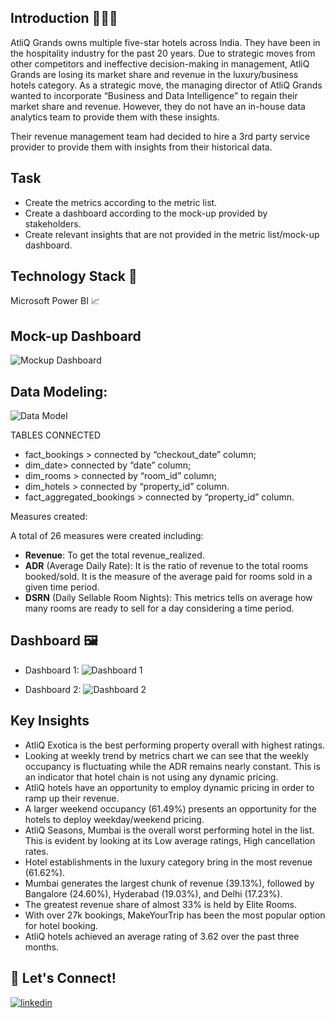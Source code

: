 ## Introduction 🙋🏻‍♂️

AtliQ Grands owns multiple five-star hotels across India. They have been in the hospitality industry for the past 20 years. Due to strategic moves from other competitors and ineffective decision-making in management, AtliQ Grands are losing its market share and revenue in the luxury/business hotels category. As a strategic move, the managing director of AtliQ Grands wanted to incorporate “Business and Data Intelligence” to regain their market share and revenue. However, they do not have an in-house data analytics team to provide them with these insights.

Their revenue management team had decided to hire a 3rd party service provider to provide them with insights from their historical data.

## Task
- Create the metrics according to the metric list.
- Create a dashboard according to the mock-up provided by stakeholders.
- Create relevant insights that are not provided in the metric list/mock-up dashboard.

## Technology Stack 🔧
Microsoft Power BI 📈

## Mock-up Dashboard
![Mockup Dashboard](https://github.com/devschow/Hospitality-Domain-Data-Analysis/blob/main/mock%20up%20dashboard_atliq%20grands.png?raw=true)

## Data Modeling:

![Data Model](https://github.com/devschow/Hospitality-Domain-Data-Analysis/blob/main/Data_model.jpg?raw=true)

TABLES CONNECTED

- fact_bookings > connected by “checkout_date” column;
- dim_date> connected by “date” column;
- dim_rooms > connected by “room_id” column;
- dim_hotels > connected by “property_id” column.
- fact_aggregated_bookings > connected by “property_id” column.

Measures created:

A total of 26 measures were created including:
- **Revenue**: To get the total revenue_realized.
- **ADR** (Average Daily Rate): It is the ratio of revenue to the total rooms booked/sold. It is the measure of the average paid for rooms sold in a given time period.
- **DSRN** (Daily Sellable Room Nights): This metrics tells on average how many rooms are ready to sell for a day considering a time period.


## Dashboard 🖼
- Dashboard 1:
![Dashboard 1](https://github.com/devschow/Hospitality-Domain-Data-Analysis/blob/main/Dashboard_1.jpg?raw=true)

- Dashboard 2:
![Dashboard 2](https://github.com/devschow/Hospitality-Domain-Data-Analysis/blob/main/Dashboard_2.jpg?raw=true)

## Key Insights
- AtliQ Exotica is the best performing property overall with highest ratings.
- Looking at weekly trend by metrics chart we can see that the weekly occupancy is fluctuating while the ADR remains nearly constant. This is an indicator that hotel chain is not using any dynamic pricing. 
- AtliQ  hotels have an opportunity to employ dynamic pricing in order to ramp up their revenue.
- A larger weekend occupancy (61.49%) presents an opportunity for the hotels to deploy weekday/weekend pricing. 
- AtliQ  Seasons, Mumbai is the overall worst performing hotel in the list. This is evident by looking at its Low average ratings, High cancellation rates.
- Hotel establishments in the luxury category bring in the most revenue (61.62%).   
- Mumbai generates the largest chunk of revenue (39.13%), followed by Bangalore (24.60%), Hyderabad (19.03%), and Delhi (17.23%).
- The greatest revenue share of almost 33% is held by Elite Rooms.
- With over 27k bookings, MakeYourTrip has been the most popular option for hotel booking.
- AtliQ hotels achieved an average rating of 3.62 over the past three months.

## 🔗 Let's Connect!
[![linkedin](https://img.shields.io/badge/linkedin-0A66C2?style=for-the-badge&logo=linkedin&logoColor=white)](https://www.linkedin.com/in/devarshi-choudhury-367aa11b0/)
